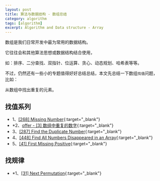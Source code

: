```yaml
---
layout: post
title: 算法与数据结构 - 数组总结
category: algorithm
tags: [algorithm]
excerpt: Algorithm and Data structure - Array  
---
```


数组是我们日常开发中最为常用的数据结构。  

它往往会和其他算法思想或数据结构结合使用，  

如：排序、二分查找、双指针、位运算、贪心、动态规划、哈希表等等。  

不过，仍然还有一些小的专题值得好好总结总结，本文先总结一下数组`找值`问题，比如：  

从数组中找出重复的元素。  



## 找值系列      

- 1、[[268] Missing Number](http://yaoyichen.cn/algorithm/2020/02/17/leetcode-268.html){:target="_blank"}  
- *2、[offer - [3] 数组中重复的数字](http://yaoyichen.cn/algorithm/2020/07/01/offer-3.html){:target="_blank"}  
- 3、[[287] Find the Duplicate Number](http://yaoyichen.cn/algorithm/2020/03/06/leetcode-287.html){:target="_blank"}  
- 4、[[448] Find All Numbers Disappeared in an Array](http://yaoyichen.cn/algorithm/2020/04/04/leetcode-448.html){:target="_blank"}  
- 5、[[41] First Missing Positive](http://yaoyichen.cn/algorithm/2020/07/01/leetcode-41.html){:target="_blank"}  


## 找规律  

- *1、[[31] Next Permutation](http://yaoyichen.cn/algorithm/2020/07/04/leetcode-31.html){:target="_blank"}  


